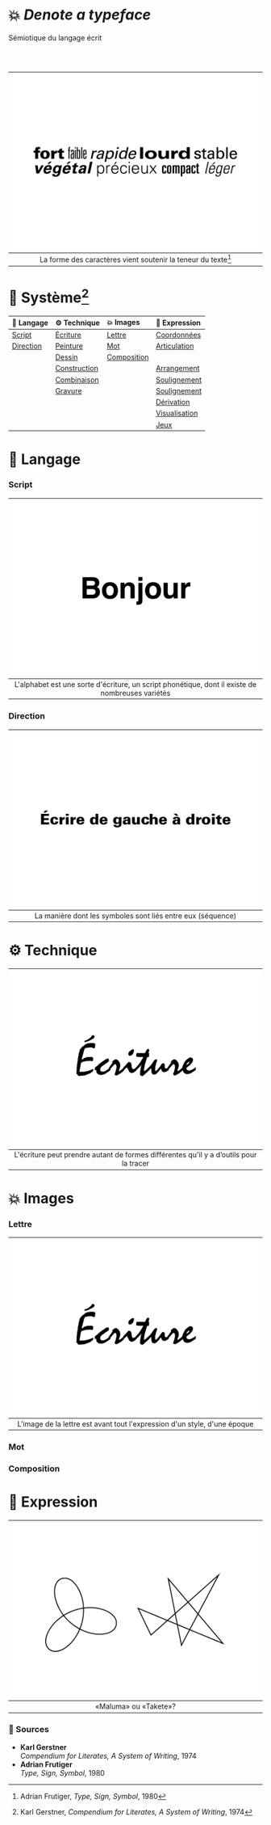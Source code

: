 # 💥 *Denote a typeface*
  Sémiotique du langage écrit
### &nbsp;

|![](links/Typo_Semiotic_01_intro_v2.gif) |
|:---:|
| La forme des caractères vient soutenir la teneur du texte[^1]           |

# 🧠 Système[^2]

| 💬 Langage | ⚙️ Technique | 💥 Images | 🫥 Expression |
|:---|:---|:---|:---|
| [Script]()           | [Écriture]()           | [Lettre]()           | [Coordonnées]()           |
| [Direction]()           | [Peinture]()           | [Mot]()           | [Articulation]()           |
| []()           | [Dessin]()           | [Composition]()           | []()           |
| []()           | [Construction]()           | []()           | [Arrangement]()           |
| []()           | [Combinaison]()           | []()           | [Soulignement]()           |
| []()           | [Gravure]()           | []()           | [Soulignement]()           |
| []()           | []()           | []()           | [Dérivation]()           |
| []()           | []()           | []()           | [Visualisation]()           |
| []()           | []()           | []()           | [Jeux]()           |

# 💬 Langage

###  Script

|![](links/Typo_Semiotic_v2_script.gif) |
|:---:|
| L'alphabet est une sorte d'écriture, un script phonétique, dont il existe de nombreuses variétés           |

###  Direction

|![](links/Typo_Semiotic_01_Langage_02_Direction.gif) |
|:---:|
| La manière dont les symboles sont liés entre eux (séquence)           |

# ⚙️ Technique

|![](links/Typo_Semiotic_v2_Tech.gif) |
|:---:|
| L'écriture peut prendre autant de formes différentes qu'il y a d’outils pour la tracer           |

# 💥 Images

###  Lettre

|![](links/Typo_Semiotic_v2_Tech.gif) |
|:---:|
| L'image de la lettre est avant tout l'expression d'un style, d'une époque           |

###  Mot
###  Composition

# 🫥 Expression

|![](links/Typo_Semiotic_02.jpg) |
|:---:|
| «Maluma» ou «Takete»?           |

### 📎 Sources

- **Karl Gerstner**  
  *Compendium for Literates, A System of Writing*, 1974
- **Adrian Frutiger**  
  *Type, Sign, Symbol*, 1980

[^1]: Adrian Frutiger, *Type, Sign, Symbol*, 1980
[^2]: Karl Gerstner, *Compendium for Literates, A System of Writing*, 1974

